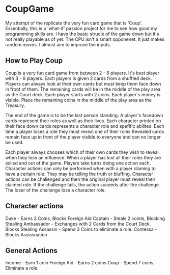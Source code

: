 # CoupGame
My attempt of the replicate the very fun card game that is 'Coup'. Essentially, this is a 'what-if' passion project for me to see how good my programming skills
are. I have the basic strucle of the game down but it's not really playable as of yet. The CPU isn't a smart opponenet. It just makes random moves. I almost aim
to improve the inputs.


How to Play Coup
-----------------


Coup is a very fun card game from between 2 - 6 players. It's best player with 3 - 6 players.
Each players is given 2 cards from a shuffled deck. Players can always look at their own cards but must keep them face down in front of them. 
The remaining cards will be in the middle of the play area as the Court deck. Each player starts with 2 coins. Each player's money is visible. 
Place the remaining coins in the middle of the play area as the Treasury.

The end of the game is to be the last person standing. A player's facedown cards represent their roles as well as their lives. Each 
character printed on their face down cards represents a character role and spefific abilites. Each time a player loses a role they must reveal one of their roles
Revealed cards remain face up in front of the player visible to everyone and can no longer be used.

Each player always chooses which of their own cards they wish to reveal when they lose an influence. When a player has lost all their roles they are exiled and out 
of the game. Players take turns doing one action each. Character actions can only be performed when with a player claming to have a certain role. They may be 
telling the truth or bluffing. Character actions can be challenged and then the original player must reveal their claimed role. If the challenge 
fails, the action suceeds after the challenge. The loser of the  challenge lose a character role.

Character actions
------------------
Duke - Earns 3 Coins, Blocks Foreign Aid
Captain - Steals 2 coints, Blocking Stealing
Ambassador - Exchanges with 2 Cards from the Court Deck. Blocks Stealing
Assassin - Spend 3 Coins to eliminate a role.
Contessa - Blocks Assissnation

General Actions
-----------------
Income - Earn 1 coin
Foreign Aid - Earns 2 coins
Coup - Spend 7 coins. Eliminate a role.






